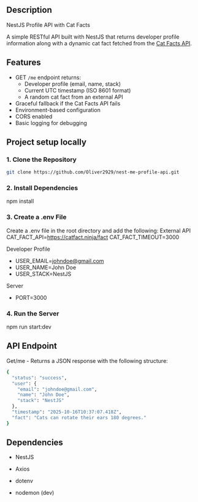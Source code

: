 

## Description

NestJS Profile API with Cat Facts

A simple RESTful API built with NestJS that returns developer profile information along with a dynamic cat fact fetched from the [Cat Facts API](https://catfact.ninja/fact).


## Features

- GET `/me` endpoint returns:
  - Developer profile (email, name, stack)
  - Current UTC timestamp (ISO 8601 format)
  - A random cat fact from an external API
- Graceful fallback if the Cat Facts API fails
- Environment-based configuration
- CORS enabled
- Basic logging for debugging

## Project setup locally

### 1. Clone the Repository

```bash
git clone https://github.com/Oliver2929/nest-me-profile-api.git
```

### 2. Install Dependencies

npm install

### 3. Create a .env File

Create a .env file in the root directory and add the following:
External API
CAT_FACT_API=https://catfact.ninja/fact
CAT_FACT_TIMEOUT=3000

Developer Profile
* USER_EMAIL=johndoe@gmail.com
* USER_NAME=John Doe
* USER_STACK=NestJS

Server
* PORT=3000

### 4. Run the Server

npm run start:dev

## API Endpoint
Get/me - Returns a JSON response with the following structure: 
```bash
{
  "status": "success",
  "user": {
    "email": "johndoe@gmail.com",
    "name": "John Doe",
    "stack": "NestJS"
  },
  "timestamp": "2025-10-16T10:37:07.418Z",
  "fact": "Cats can rotate their ears 180 degrees."
}
```
## Dependencies

* NestJS

* Axios

* dotenv

* nodemon (dev)




